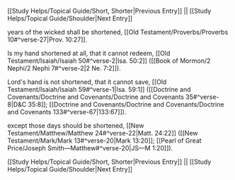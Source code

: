 [[Study Helps/Topical Guide/Short, Shorter|Previous Entry]]  ||  [[Study Helps/Topical Guide/Shoulder|Next Entry]]

 years of the wicked shall be shortened, [[Old Testament/Proverbs/Proverbs 10#^verse-27|Prov. 10:27]].

 Is my hand shortened at all, that it cannot redeem, [[Old Testament/Isaiah/Isaiah 50#^verse-2|Isa. 50:2]] ([[Book of Mormon/2 Nephi/2 Nephi 7#^verse-2|2 Ne. 7:2]]).

 Lord's hand is not shortened, that it cannot save, [[Old Testament/Isaiah/Isaiah 59#^verse-1|Isa. 59:1]] ([[Doctrine and Covenants/Doctrine and Covenants/Doctrine and Covenants 35#^verse-8|D&C 35:8]]; [[Doctrine and Covenants/Doctrine and Covenants/Doctrine and Covenants 133#^verse-67|133:67]]).

 except those days should be shortened, [[New Testament/Matthew/Matthew 24#^verse-22|Matt. 24:22]] ([[New Testament/Mark/Mark 13#^verse-20|Mark 13:20]]; [[Pearl of Great Price/Joseph Smith—Matthew#^verse-20|JS—M 1:20]]).

[[Study Helps/Topical Guide/Short, Shorter|Previous Entry]]  ||  [[Study Helps/Topical Guide/Shoulder|Next Entry]]